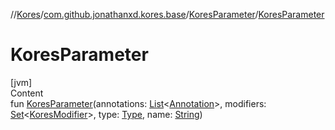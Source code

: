 //[Kores](../../index.md)/[com.github.jonathanxd.kores.base](../index.md)/[KoresParameter](index.md)/[KoresParameter](-kores-parameter.md)



# KoresParameter  
[jvm]  
Content  
fun [KoresParameter](-kores-parameter.md)(annotations: [List](https://kotlinlang.org/api/latest/jvm/stdlib/kotlin.collections/-list/index.html)<[Annotation](../-annotation/index.md)>, modifiers: [Set](https://kotlinlang.org/api/latest/jvm/stdlib/kotlin.collections/-set/index.html)<[KoresModifier](../-kores-modifier/index.md)>, type: [Type](https://docs.oracle.com/javase/8/docs/api/java/lang/reflect/Type.html), name: [String](https://kotlinlang.org/api/latest/jvm/stdlib/kotlin/-string/index.html))  



